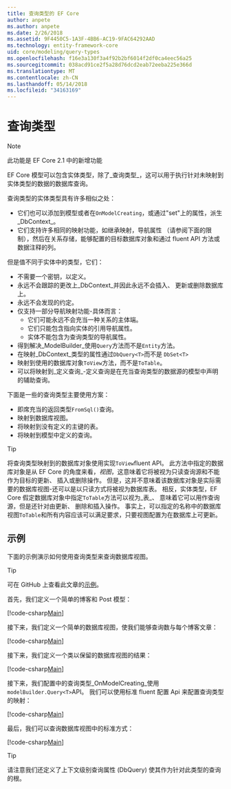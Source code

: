 ```yaml
---
title: 查询类型的 EF Core
author: anpete
ms.author: anpete
ms.date: 2/26/2018
ms.assetid: 9F4450C5-1A3F-4BB6-AC19-9FAC64292AAD
ms.technology: entity-framework-core
uid: core/modeling/query-types
ms.openlocfilehash: f16e3a130f3a4f92b2bf6014f2df0ca4eec56a25
ms.sourcegitcommit: 038acd91ce2f5a28d76dcd2eab72eeba225e366d
ms.translationtype: MT
ms.contentlocale: zh-CN
ms.lasthandoff: 05/14/2018
ms.locfileid: "34163169"
---
```

# <a name="query-types"></a>查询类型
> [!NOTE]
> 此功能是 EF Core 2.1 中的新增功能

EF Core 模型可以包含实体类型，除了_查询类型_，这可以用于执行针对未映射到实体类型的数据的数据库查询。

查询类型的实体类型具有许多相似之处：

- 它们也可以添加到模型或者在`OnModelCreating`，或通过"set"上的属性，派生_DbContext_。
- 它们支持许多相同的映射功能，如继承映射，导航属性 （请参阅下面的限制），然后在关系存储，能够配置的目标数据库对象和通过 fluent API 方法或数据注释的列。

但是值不同于实体中的类型，它们：

- 不需要一个密钥，以定义。
- 永远不会跟踪的更改上_DbContext_并因此永远不会插入、 更新或删除数据库上。
- 永远不会发现的约定。
- 仅支持一部分导航映射功能-具体而言：
  - 它们可能永远不会充当一种关系的主体端。
  - 它们只能包含指向实体的引用导航属性。
  - 实体不能包含为查询类型的导航属性。
- 得到解决_ModelBuilder_使用`Query`方法而不是`Entity`方法。
- 在映射_DbContext_类型的属性通过`DbQuery<T>`而不是 `DbSet<T>`
- 映射到使用的数据库对象`ToView`方法，而不是`ToTable`。
- 可以将映射到_定义查询_-定义查询是在充当查询类型的数据源的模型中声明的辅助查询。

下面是一些的查询类型主要使用方案：

- 即席充当的返回类型`FromSql()`查询。
- 映射到数据库视图。
- 将映射到没有定义的主键的表。
- 将映射到模型中定义的查询。

> [!TIP]
> 将查询类型映射到的数据库对象使用实现`ToView`fluent API。 此方法中指定的数据库对象是从 EF Core 的角度来看，_视图_，这意味着它将被视为只读查询源和不能作为目标的更新、 插入或删除操作。 但是，这并不意味着该数据库对象是实际需要的数据库视图-还可以是以只读方式将被视为数据库表。 相反，实体类型，EF Core 假定数据库对象中指定`ToTable`方法可以视为_表_、 意味着它可以用作查询源，但是还针对由更新、 删除和插入操作。 事实上，可以指定的名称中的数据库视图`ToTable`和所有内容应该可以满足要求，只要视图配置为在数据库上可更新。

## <a name="example"></a>示例

下面的示例演示如何使用查询类型来查询数据库视图。

> [!TIP]
> 可在 GitHub 上查看此文章的[示例](https://github.com/aspnet/EntityFrameworkCore/tree/dev/samples/QueryTypes)。

首先，我们定义一个简单的博客和 Post 模型：

[!code-csharp[Main](../../../efcore-dev/samples/QueryTypes/Program.cs#Entities)]

接下来，我们定义一个简单的数据库视图，使我们能够查询数与每个博客文章：

[!code-csharp[Main](../../../efcore-dev/samples/QueryTypes/Program.cs#View)]

接下来，我们定义一个类以保留的数据库视图的结果：

[!code-csharp[Main](../../../efcore-dev/samples/QueryTypes/Program.cs#QueryType)]

接下来，我们配置中的查询类型_OnModelCreating_使用`modelBuilder.Query<T>`API。
我们可以使用标准 fluent 配置 Api 来配置查询类型的映射：

[!code-csharp[Main](../../../efcore-dev/samples/QueryTypes/Program.cs#Configuration)]

最后，我们可以查询数据库视图中的标准方式：

[!code-csharp[Main](../../../efcore-dev/samples/QueryTypes/Program.cs#Query)]

> [!TIP]
> 请注意我们还定义了上下文级别查询属性 (DbQuery) 使其作为针对此类型的查询的根。
